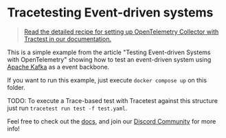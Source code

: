 # Tracetesting Event-driven systems

> [Read the detailed recipe for setting up OpenTelemetry Collector with Tractest in our documentation.](https://docs.tracetest.io/examples-tutorials/recipes/running-tracetest-without-a-trace-data-store)

This is a simple example from the article "Testing Event-driven Systems with OpenTelemetry" showing how to test an event-driven system using [Apache Kafka](https://kafka.apache.org/) as a event backbone.

If you want to run this example, just execute `docker compose up` on this folder.

TODO: To execute a Trace-based test with Tracetest against this structure just run `tracetest run test -f test.yaml`.

Feel free to check out the [docs](https://docs.tracetest.io/), and join our [Discord Community](https://discord.gg/8MtcMrQNbX) for more info!
